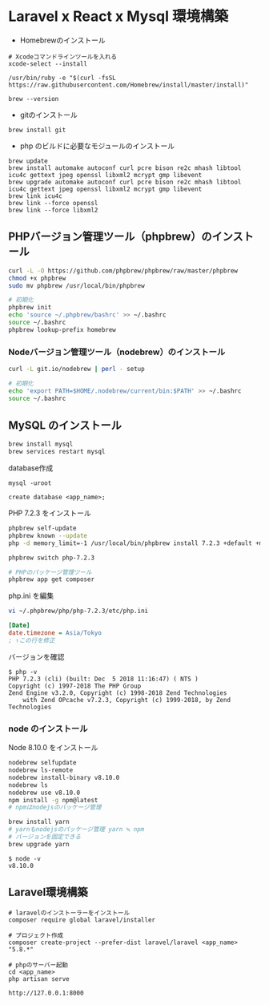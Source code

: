# Laravel x React x Mysql 環境構築

- Homebrewのインストール

```
# Xcodeコマンドラインツールを入れる
xcode-select --install

/usr/bin/ruby -e "$(curl -fsSL https://raw.githubusercontent.com/Homebrew/install/master/install)"

brew --version
```

- gitのインストール
```
brew install git
```

- php のビルドに必要なモジュールのインストール
```
brew update
brew install automake autoconf curl pcre bison re2c mhash libtool icu4c gettext jpeg openssl libxml2 mcrypt gmp libevent
brew upgrade automake autoconf curl pcre bison re2c mhash libtool icu4c gettext jpeg openssl libxml2 mcrypt gmp libevent
brew link icu4c
brew link --force openssl
brew link --force libxml2
```

## PHPバージョン管理ツール（phpbrew）のインストール

```bash
curl -L -O https://github.com/phpbrew/phpbrew/raw/master/phpbrew
chmod +x phpbrew
sudo mv phpbrew /usr/local/bin/phpbrew

# 初期化
phpbrew init
echo 'source ~/.phpbrew/bashrc' >> ~/.bashrc
source ~/.bashrc
phpbrew lookup-prefix homebrew
```

### Nodeバージョン管理ツール（nodebrew）のインストール

```bash
curl -L git.io/nodebrew | perl - setup

# 初期化
echo 'export PATH=$HOME/.nodebrew/current/bin:$PATH' >> ~/.bashrc
source ~/.bashrc
```

## MySQL のインストール

```bash
brew install mysql
brew services restart mysql
```

database作成
```
mysql -uroot

create database <app_name>;
```

PHP 7.2.3 をインストール

```bash
phpbrew self-update
phpbrew known --update
php -d memory_limit=-1 /usr/local/bin/phpbrew install 7.2.3 +default +mysql +opcache +iconv +openssl=$(brew --prefix openssl) +intl

phpbrew switch php-7.2.3

# PHPのパッケージ管理ツール
phpbrew app get composer
```

php.ini を編集

```bash
vi ~/.phpbrew/php/php-7.2.3/etc/php.ini
```

```ini
[Date]
date.timezone = Asia/Tokyo
; ↑この行を修正
```

バージョンを確認

```
$ php -v
PHP 7.2.3 (cli) (built: Dec  5 2018 11:16:47) ( NTS )
Copyright (c) 1997-2018 The PHP Group
Zend Engine v3.2.0, Copyright (c) 1998-2018 Zend Technologies
    with Zend OPcache v7.2.3, Copyright (c) 1999-2018, by Zend Technologies
```

### node のインストール

Node 8.10.0 をインストール

```bash
nodebrew selfupdate
nodebrew ls-remote
nodebrew install-binary v8.10.0
nodebrew ls
nodebrew use v8.10.0
npm install -g npm@latest
# npmはnodejsのパッケージ管理

brew install yarn
# yarnもnodejsのパッケージ管理 yarn ≒ npm
# バージョンを固定できる
brew upgrade yarn
```

```
$ node -v
v8.10.0
```

## Laravel環境構築

```
# laravelのインストーラーをインストール
composer require global laravel/installer

# プロジェクト作成
composer create-project --prefer-dist laravel/laravel <app_name> "5.8.*"

# phpのサーバー起動
cd <app_name>
php artisan serve

http://127.0.0.1:8000
```

